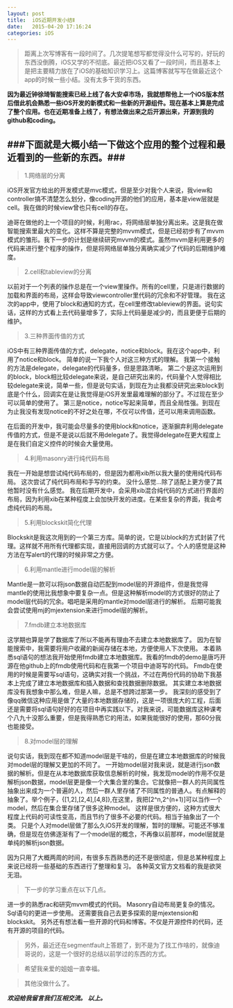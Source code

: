 ```yaml
---
layout: post
title:  iOS近期开发小结Ⅱ
date:   2015-04-20 17:16:24
categories: iOS
---
```

>距离上次写博客有一段时间了。几次提笔想写都觉得没什么可写的，好玩的东西没倒腾，iOS又学的不彻底。最近把iOS又看了一段时间，而且基本上是把主要精力放在了iOS的基础知识学习上。这篇博客就写写在做最近这个app的时候一些小结。没有太多干货的东西。

**因为最近钟徐琦智能搜索已经上线了各大安卓市场，我就想帮他上一个iOS版本然后借此机会熟悉一些iOS开发的新模式和一些新的开源组件。现在基本上算是完成了整个应用。也在近期准备上线了，有想法做出来之后开源出来，开源到我的github和coding。**

###下面就是大概小结一下做这个应用的整个过程和最近看到的一些新的东西。###
---

> 1.网络层的分离

iOS开发官方给出的开发模式是mvc模式，但是至少对我个人来说，我view和controller搞不清楚怎么划分，像coding开源的他们的应用，基本是view层就是cell。我在做的时候view曾也只有cell的存在。

迪哥在做他的上一个项目的时候，利用rac，将网络层单独分离出来。这是我在做智能搜索里最大的变化。这样不算是完整的mvvm模式，但是已经初步有了mvvm模式的雏形。我下一步的计划是继续研究mvvm的模式。虽然mvvm是利用更多的代码来进行整个程序的操作，但是将网络层单独分离确实减少了代码的后期维护难度。

> 2.cell和tableview的分离

以前对于一个列表的操作总是在一个view里操作。所有的cell里，只是进行数据的加载和界面的布局，这样会导致viewcontroller里代码的冗余和不好管理。
我在这次的app中，使用了block和通知的方式，在cell里修改tableview的界面。说句实话，这样的方式看上去代码量增多了，实际上代码量是减少的，而且更便于后期的维护。

> 3.三种界面传值的方式

iOS中有三种界面传值的方式，delegate，notice和block。我在这个app中，利用了notice和block。
简单的说一下我个人对这三种方式的理解。
我第一个接触的方法是delegate，delegate的代码量多，但是思路清晰。
第二个是这次运用到的block，block相比较delegate来说，是自己研究出来的，代码量个人觉得相比较delegate来说，简单一些，但是说句实话，到现在为止我都没研究出来block到底是个什么，回调实在是让我觉得是iOS开发里最难理解的部分了。不过现在至少可以简单的使用了。
第三是notice，notice写起来简单，而且全局性强。到现在为止我没有发现notice的不好之处在哪，不仅可以传值，还可以用来调用函数。

在后面的开发中，我可能会尽量多的使用block和notice，逐渐摒弃利用delegate传值的方式，但是不是说以后就不用delegate了。我觉得delegate在更大程度上是在我们自定义控件的时候会大量使用。

> 4.利用masonry进行纯代码布局

我在一开始是想尝试纯代码布局的，但是因为都用xib所以我大量的使用纯代码布局。
这次尝试了纯代码布局和手写的约束。
没什么感觉…除了适配上更方便了其他暂时没有什么感觉。
我在后期开发中，会采用xib混合纯代码的方式进行界面的布局，因为利用xib在某种程度上会加快开发的进度。在某些复杂的界面，我会考虑纯代码的布局。

> 5.利用blockskit简化代理

Blockskit是我这次用到的一个第三方库。简单的说，它是以block的方式封装了代理。这样就不用所有代理都实现，直接用回调的方式就可以了。个人的感觉是这种方法在写alert的代理的时候非常之方便。

> 6.利用mantle进行model层的解析

Mantle是一款可以将json数据自动匹配到model层的开源组件，但是我觉得mantle的使用比我想象中要复杂一点。但是这种解析model的方式很好的防止了model层代码的冗余。唱吧是采用的mantle对model层进行的解析。
后期可能我会尝试使用mj的mjextension来进行model层的解析。

> 7.fmdb建立本地数据库

这学期也算是学了数据库了所以不能再有理由不去建立本地数据库了。
因为在智能搜索中，我需要将用户收藏的新闻存储在本地，方便使用人下次使用。
本着熟悉sql语句的想法我开始使用fmdb建立本地数据库。我看的fmdb的demo是唐巧开源在他github上的fmdb使用代码和在我第一个项目中迪哥写的代码。
Fmdb在使用的时候是需要写sql语句，这确实对我一个挑战，不过在两份代码的协助下我基本上完成了建立本地数据库和插入数据和查找数据删除数据。
其实建立本地数据库没有我想象中那么难，但是人嘛，总是不想跨过那第一步。
我深刻的感受到了像qq微信这种应用是做了大量的本地数据存储的，这是一项很庞大的工程，后面还是需要将sql语句好好的在项目中再实践以下。对我来说，可能数据库这种课考个八九十没那么重要，但是我得熟悉它的用法，如果我能很好的使用，那60分我也能接受。

> 8.对model层的理解

说句实话，我到现在都不知道model层是干啥的，但是在建立本地数据库的时候我对model层的理解又更加的不同了。
一开始model层对我来说，就是进行json数据的解析。但是在从本地数据库获取信息解析的时候，我发现model的作用不仅是解析json数据，model层更是像一个大集合里的集合。它就像把一群人的共同属性抽象出来成为一个普遍的人，然后一群人里存储了不同属性的普通人。有点解释的抽象了。举个例子，{[1,2],[2,4],[4,8]},在这里，我把[2^n,2^(n+1)]可以当作一个model，然后在集合里存储了很多这种model。
这样是很方便的，这种方式很大程度上代码的可读性变高，而且节约了很多不必要的代码。相当于抽象出了一个类。
只是个人对model层做了那么久iOS开发的理解，暂时的理解。可能还不够准确，但是现在仿佛逐渐有了一个model层的概念，不再像以前那样，model层就是单纯的解析json数据。

因为只用了大概两周的时间，有很多东西熟悉的还不是很彻底，但是总某种程度上来说已经将一些基础的东西进行了整理和复习。
各种英文官方文档看的我是欲哭无泪。

> 下一步的学习重点在以下几点。

进一步的熟悉rac和研究mvvm模式的代码。
Masonry自动布局更复杂的情况。
Sql语句的更进一步使用。
还需要我自己去更多探索的是mjextension和blockskit。
另外还有想法看一些开源的代码和博客。不仅是开源控件的代码，还有开源的项目的代码。

>另外，最近还在segmentfault上答题了，到不是为了找工作啥的，就像迪哥说的，这是一个很好的总结以前学过的东西的方式。

>希望我亲爱的姐姐一直幸福。

>其他没做什么了。

***欢迎给我留言我们互相交流。***
***以上。***
